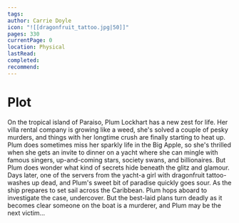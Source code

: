 ```yaml
---
tags: 
author: Carrie Doyle
icon: "![[dragonfruit_tattoo.jpg|50]]"
pages: 330
currentPage: 0
location: Physical
lastRead: 
completed: 
recommend:
---
```

# Plot
On the tropical island of Paraiso, Plum Lockhart has a new zest for life. Her villa rental company is growing like a weed, she's solved a couple of pesky murders, and things with her longtime crush are finally starting to heat up.
Plum does sometimes miss her sparkly life in the Big Apple, so she's thrilled when she gets an invite to dinner on a yacht where she can mingle with famous singers, up-and-coming stars, society swans, and billionaires. But Plum does wonder what kind of secrets hide beneath the glitz and glamour.
Days later, one of the servers from the yacht-a girl with dragonfruit tattoo-washes up dead, and Plum's sweet bit of paradise quickly goes sour. As the ship prepares to set sail across the Caribbean. Plum hops aboard to investigate the case, undercover. But the best-laid plans turn deadly as it becomes clear someone on the boat is a murderer, and Plum may be the next victim...